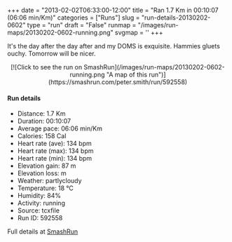 +++
date = "2013-02-02T06:33:00-12:00"
title = "Ran 1.7 Km in 00:10:07 (06:06 min/Km)"
categories = ["Runs"]
slug = "run-details-20130202-0602"
type = "run"
draft = "False"
runmap = "/images/run-maps/20130202-0602-running.png"
svgmap = '<polyline points="64 43, 65 41, 67 39, 69 37, 71 35, 73 33, 75 31, 77 29, 80 28, 83 28, 86 28, 89 28, 95 31, 97 31, 100 33, 98 37, 98 40, 98 42, 97 45, 97 47, 96 49, 96 52, 96 54, 96 57, 96 62, 97 64, 97 66, 97 68, 91 71, 76 73, 69 73, 66 72, 63 72, 60 72, 54 71, 45 68, 42 68, 32 65, 26 64, 22 63, 16 62, 13 62, 7 61, 4 62, 0 62, 1 56, 2 54, 3 51, 5 49, 6 47, 8 42, 11 41, 14 40, 16 38, 22 35, 25 35, 28 34, 31 33, 33 31, 36 30, 38 29, 42 29, 45 29, 48 28, 51 28, 57 28, 67 27, 68 29, 66 34, 64 36, 63 38, 62 40, 59 46, 58 48, 54 52, 54 52">'
+++

It's the day after the day after and my DOMS is exquisite.  Hammies gluets ouchy. Tomorrow will be nicer. 

<!--more-->

<center>
[![Click to see the run on SmashRun](/images/run-maps/20130202-0602-running.png "A map of this run")](https://smashrun.com/peter.smith/run/592558)
</center>

#### Run details

* Distance: 1.7 Km
* Duration: 00:10:07
* Average pace: 06:06 min/Km
* Calories: 158 Cal
* Heart rate (ave): 134 bpm
* Heart rate (max): 134 bpm
* Heart rate (min): 134 bpm
* Elevation gain: 87 m
* Elevation loss:  m
* Weather: partlycloudy
* Temperature: 18 &deg;C
* Humidity: 84%
* Activity: running
* Source: tcxfile
* Run ID: 592558

Full details at [SmashRun](https://smashrun.com/peter.smith/run/592558)